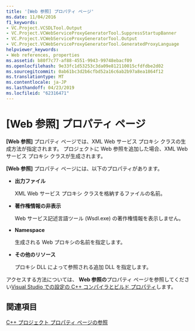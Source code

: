 ```yaml
---
title: '[Web 参照] プロパティ ページ'
ms.date: 11/04/2016
f1_keywords:
- VC.Project.VCSDLTool.Output
- VC.Project.VCWebServiceProxyGeneratorTool.SuppressStartupBanner
- VC.Project.VCWebServiceProxyGeneratorTool.Output
- VC.Project.VCWebServiceProxyGeneratorTool.GeneratedProxyLanguage
helpviewer_keywords:
- Web references, properties
ms.assetid: b80f7c77-af88-4551-9943-99748ebacf09
ms.openlocfilehash: 9e33fc1d53253c3da09e812110015cfdfdbe2d02
ms.sourcegitcommit: 0ab61bc3d2b6cfbd52a16c6ab2b97a8ea1864f12
ms.translationtype: MT
ms.contentlocale: ja-JP
ms.lasthandoff: 04/23/2019
ms.locfileid: "62316471"
---
```

# <a name="web-references-property-page"></a>[Web 参照] プロパティ ページ

**[Web 参照]** プロパティ ページでは、XML Web サービス プロキシ クラスの生成方法が指定されます。 プロジェクトに Web 参照を追加した場合、XML Web サービス プロキシ クラスが生成されます。

**[Web 参照]** プロパティ ページには、以下のプロパティがあります。

- **出力ファイル**

   XML Web サービス プロキシ クラスを格納するファイルの名前。

- **著作権情報の非表示**

   Web サービス記述言語ツール (Wsdl.exe) の著作権情報を表示しません。

- **Namespace**

   生成される Web プロキシの名前を指定します。

- **その他のリソース**

   プロキシ DLL によって参照される追加 DLL を指定します。

アクセスする方法については、 **Web 参照の**プロパティ ページを参照してください[Visual Studio での設定の C++ コンパイラとビルド プロパティ](../working-with-project-properties.md)します。

## <a name="see-also"></a>関連項目

[C++ プロジェクト プロパティ ページの参照](property-pages-visual-cpp.md)
